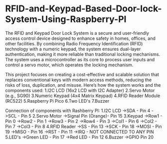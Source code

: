 # RFID-and-Keypad-Based-Door-lock-System-Using-Raspberry-PI
The RFID and Keypad Door Lock System is a secure and user-friendly access 
control device designed to enhance safety in homes, offices, and other facilities. 
By combining Radio Frequency Identification (RFID) technology with a 
numeric keypad, the system ensures dual-layer authentication, making it more 
reliable than traditional locking mechanisms. The system uses a microcontroller 
as its core to process user inputs and control a servo motor, which operates the 
locking mechanism.

This project focuses on creating a cost-effective and scalable solution that 
replaces conventional keys with modern access methods, reducing the risks of 
loss, duplication, and misuse. Here’s how the system works and the components 
used:
1.I2C LCD (16x2 LCD with I2C Adapter)
2.Servo Motor (e.g., SG90)
3.Numeric Keypad (4x4 Matrix Keypad)
4.RFID Reader Module (RC522)
5.Raspberry Pi Pico
6.Two LED's 
7.Buzzer

Connection of components with Rashberry PI:
1.I2C LCD
->SDA - Pin 4
->SCL - Pin 5
2.Servo Motor
->Signal Pin (Orange)- Pin 15
3.Keypad
->Row1 - Pin 0
->Row2 - Pin 1
->Row3 - Pin 2
->Row4 - Pin 3
->Col1 - Pin 6
->Col2 - Pin 7
->Col3 - Pin 8
4.RFID Reader
->SS - Pin 13
->SCK - Pin 18
->MOSI - Pin 19
->MISO - Pin 16
->RST - Pin 11
->IRQ - NOT CONNECTED TO ANY PIN
5.LED's
->Green LED - Pin 17
->Red LED - Pin 12
6.Buzzer
->GPIO Pin 20
